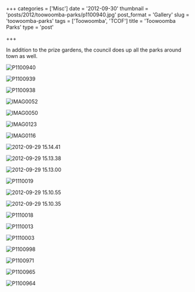 +++
categories = ['Misc']
date = '2012-09-30'
thumbnail = 'posts/2012/toowoomba-parks/p1100940.jpg'
post_format = 'Gallery'
slug = 'toowoomba-parks'
tags = ['Toowoomba', 'TCOF']
title = 'Toowoomba Parks'
type = 'post'

+++

In addition to the prize gardens, the council does up all the parks around town as well.

![P1100940](p1100940.jpg)

![P1100939](p1100939.jpg)

![P1100938](p1100938.jpg)

![IMAG0052](imag0052.jpg)

![IMAG0050](imag0050.jpg)

![IMAG0123](imag0123.jpg)

![IMAG0116](imag0116.jpg)

![2012-09-29 15.14.41](2012-09-29-15-14-41.jpg)

![2012-09-29 15.13.38](2012-09-29-15-13-38.jpg)

![2012-09-29 15.13.00](2012-09-29-15-13-00.jpg)

![P1110019](p1110019.jpg)

![2012-09-29 15.10.55](2012-09-29-15-10-55.jpg)

![2012-09-29 15.10.35](2012-09-29-15-10-35.jpg)

![P1110018](p1110018.jpg)

![P1110013](p1110013.jpg)

![P1110003](p1110003.jpg)

![P1100998](p1100998.jpg)

![P1100971](p1100971.jpg)

![P1100965](p1100965.jpg)

![P1100964](p1100964.jpg)